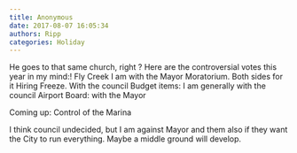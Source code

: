 ```yaml
---
title: Anonymous
date: 2017-08-07 16:05:34
authors: Ripp
categories: Holiday
---
```


 He goes to that same church, right ?  Here are the controversial votes this year in my mind:!
Fly Creek    I am with the Mayor
Moratorium.  Both sides for it
Hiring Freeze. With the council
Budget items:  I am generally with the council
Airport Board: with the Mayor

Coming up: Control of the Marina

I think council undecided, but I am against Mayor and them also if they want the City to run everything. Maybe a middle ground will develop.